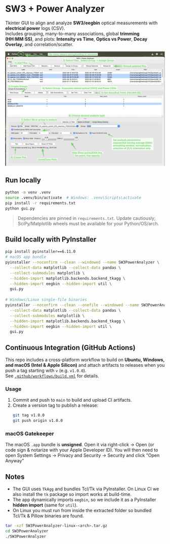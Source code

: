 # SW3 + Power Analyzer

Tkinter GUI to align and analyze **SW3/eegbin** optical measurements with **electrical power** logs (CSV).  
Includes grouping, many-to-many associations, global **trimming (HH:MM:SS)**, and plots: **Intensity vs Time**, **Optics vs Power**, **Decay Overlay**, and correlation/scatter.

![Quick Start Guide - How To](https://github.com/OSLUV/Sweep-Analyzer/blob/main/HowTo.png)

## Run locally

```bash
python -m venv .venv
source .venv/bin/activate  # Windows: .venv\Scripts\activate
pip install -r requirements.txt
python gui.py
```

> Dependencies are pinned in `requirements.txt`. Update cautiously; SciPy/Matplotlib wheels must be available for your Python/OS/arch.  

## Build locally with PyInstaller

```bash
pip install pyinstaller==6.11.0
# macOS app bundle
pyinstaller --noconfirm --clean --windowed --name SW3PowerAnalyzer \
  --collect-data matplotlib --collect-data pandas \
  --collect-submodules matplotlib \
  --hidden-import matplotlib.backends.backend_tkagg \
  --hidden-import eegbin --hidden-import util \
  gui.py

# Windows/Linux single-file binaries
pyinstaller --noconfirm --clean --onefile --windowed --name SW3PowerAnalyzer \
  --collect-data matplotlib --collect-data pandas \
  --collect-submodules matplotlib \
  --hidden-import matplotlib.backends.backend_tkagg \
  --hidden-import eegbin --hidden-import util \
  gui.py
```

## Continuous Integration (GitHub Actions)

This repo includes a cross-platform workflow to build on **Ubuntu, Windows, and macOS (Intel & Apple Silicon)** and attach artifacts to releases when you push a tag starting with `v` (e.g. `v1.0.0`).  
See [`.github/workflows/build.yml`](.github/workflows/build.yml) for details.

### Usage
1. Commit and push to `main` to build and upload CI artifacts.
2. Create a version tag to publish a release:
   ```bash
   git tag v1.0.0
   git push origin v1.0.0
   ```

### macOS Gatekeeper

The macOS `.app` bundle is **unsigned**. Open it via right-click → Open (or code sign & notarize with your Apple Developer ID). You will then need to open System Settings → Privacy and Security → Security and click "Open Anyway"


## Notes

- The GUI uses `TkAgg` and bundles Tcl/Tk via PyInstaller. On Linux CI we also install the `tk` package so import works at build-time.
- The app dynamically imports `eegbin`, so we include it as a PyInstaller **hidden import** (same for `util`).
- On Linux you must run from inside the extracted folder so bundled Tcl/Tk & Pillow binaries are found.
```bash
tar -xzf SW3PowerAnalyzer-linux-<arch>.tar.gz
cd SW3PowerAnalyzer
./SW3PowerAnalyzer
```



